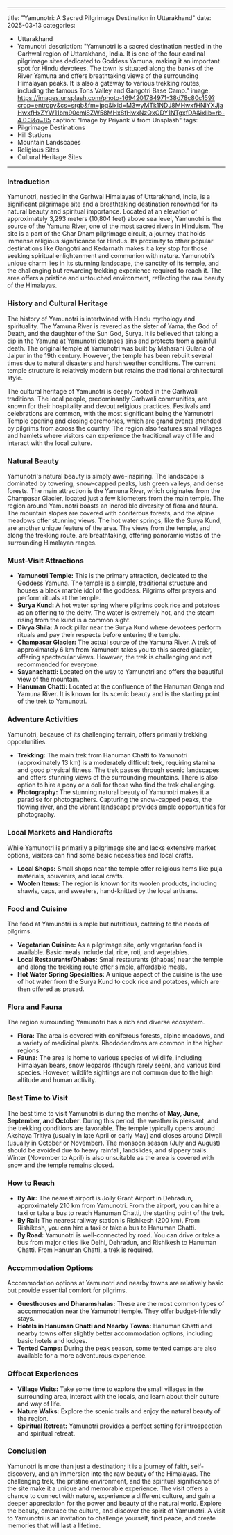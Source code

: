 
---
title: "Yamunotri: A Sacred Pilgrimage Destination in Uttarakhand"
date: 2025-03-13
categories:
  - Uttarakhand
  - Yamunotri
description: "Yamunotri is a sacred destination nestled in the Garhwal region of Uttarakhand, India. It is one of the four cardinal pilgrimage sites dedicated to Goddess Yamuna, making it an important spot for Hindu devotees. The town is situated along the banks of the River Yamuna and offers breathtaking views of the surrounding Himalayan peaks. It is also a gateway to various trekking routes, including the famous Tons Valley and Gangotri Base Camp."
image: https://images.unsplash.com/photo-1694201784971-38d78c80c159?crop=entropy&cs=srgb&fm=jpg&ixid=M3wyMTk1NDJ8MHwxfHNlYXJjaHwxfHxZYW11bm90cml8ZW58MHx8fHwxNzQxODY1NTgxfDA&ixlib=rb-4.0.3&q=85
caption: "Image by Priyank V from Unsplash"
tags: 
  - Pilgrimage Destinations
  - Hill Stations
  - Mountain Landscapes
  - Religious Sites
  - Cultural Heritage Sites
---


### **Introduction**

Yamunotri, nestled in the Garhwal Himalayas of Uttarakhand, India, is a significant pilgrimage site and a breathtaking destination renowned for its natural beauty and spiritual importance. Located at an elevation of approximately 3,293 meters (10,804 feet) above sea level, Yamunotri is the source of the Yamuna River, one of the most sacred rivers in Hinduism. The site is a part of the Char Dham pilgrimage circuit, a journey that holds immense religious significance for Hindus.  Its proximity to other popular destinations like Gangotri and Kedarnath makes it a key stop for those seeking spiritual enlightenment and communion with nature. Yamunotri’s unique charm lies in its stunning landscape, the sanctity of its temple, and the challenging but rewarding trekking experience required to reach it. The area offers a pristine and untouched environment, reflecting the raw beauty of the Himalayas.

### **History and Cultural Heritage**

The history of Yamunotri is intertwined with Hindu mythology and spirituality. The Yamuna River is revered as the sister of Yama, the God of Death, and the daughter of the Sun God, Surya.  It is believed that taking a dip in the Yamuna at Yamunotri cleanses sins and protects from a painful death. The original temple at Yamunotri was built by Maharani Gularia of Jaipur in the 19th century. However, the temple has been rebuilt several times due to natural disasters and harsh weather conditions.  The current temple structure is relatively modern but retains the traditional architectural style.

The cultural heritage of Yamunotri is deeply rooted in the Garhwali traditions.  The local people, predominantly Garhwali communities, are known for their hospitality and devout religious practices.  Festivals and celebrations are common, with the most significant being the Yamunotri Temple opening and closing ceremonies, which are grand events attended by pilgrims from across the country.  The region also features small villages and hamlets where visitors can experience the traditional way of life and interact with the local culture.

### **Natural Beauty**

Yamunotri's natural beauty is simply awe-inspiring. The landscape is dominated by towering, snow-capped peaks, lush green valleys, and dense forests. The main attraction is the Yamuna River, which originates from the Champasar Glacier, located just a few kilometers from the main temple. The region around Yamunotri boasts an incredible diversity of flora and fauna. The mountain slopes are covered with coniferous forests, and the alpine meadows offer stunning views. The hot water springs, like the Surya Kund, are another unique feature of the area. The views from the temple, and along the trekking route, are breathtaking, offering panoramic vistas of the surrounding Himalayan ranges. <placeholder image tag for panoramic view of the Himalayas>

### **Must-Visit Attractions**

*   **Yamunotri Temple:** This is the primary attraction, dedicated to the Goddess Yamuna. The temple is a simple, traditional structure and houses a black marble idol of the goddess. Pilgrims offer prayers and perform rituals at the temple. <placeholder image tag for Yamunotri temple>
*   **Surya Kund:** A hot water spring where pilgrims cook rice and potatoes as an offering to the deity. The water is extremely hot, and the steam rising from the kund is a common sight.
*   **Divya Shila:** A rock pillar near the Surya Kund where devotees perform rituals and pay their respects before entering the temple.
*   **Champasar Glacier:** The actual source of the Yamuna River. A trek of approximately 6 km from Yamunotri takes you to this sacred glacier, offering spectacular views. However, the trek is challenging and not recommended for everyone.
*   **Sayanachatti:** Located on the way to Yamunotri and offers the beautiful view of the mountain.
*   **Hanuman Chatti:** Located at the confluence of the Hanuman Ganga and Yamuna River. It is known for its scenic beauty and is the starting point of the trek to Yamunotri.

### **Adventure Activities**

Yamunotri, because of its challenging terrain, offers primarily trekking opportunities.

*   **Trekking:** The main trek from Hanuman Chatti to Yamunotri (approximately 13 km) is a moderately difficult trek, requiring stamina and good physical fitness. The trek passes through scenic landscapes and offers stunning views of the surrounding mountains. There is also option to hire a pony or a doli for those who find the trek challenging.
*   **Photography:** The stunning natural beauty of Yamunotri makes it a paradise for photographers. Capturing the snow-capped peaks, the flowing river, and the vibrant landscape provides ample opportunities for photography.

### **Local Markets and Handicrafts**

While Yamunotri is primarily a pilgrimage site and lacks extensive market options, visitors can find some basic necessities and local crafts.

*   **Local Shops:** Small shops near the temple offer religious items like puja materials, souvenirs, and local crafts.
*   **Woolen Items:** The region is known for its woolen products, including shawls, caps, and sweaters, hand-knitted by the local artisans.

### **Food and Cuisine**

The food at Yamunotri is simple but nutritious, catering to the needs of pilgrims.

*   **Vegetarian Cuisine:** As a pilgrimage site, only vegetarian food is available. Basic meals include dal, rice, roti, and vegetables.
*   **Local Restaurants/Dhabas:** Small restaurants (dhabas) near the temple and along the trekking route offer simple, affordable meals.
*   **Hot Water Spring Specialties:** A unique aspect of the cuisine is the use of hot water from the Surya Kund to cook rice and potatoes, which are then offered as prasad.

### **Flora and Fauna**

The region surrounding Yamunotri has a rich and diverse ecosystem.

*   **Flora:** The area is covered with coniferous forests, alpine meadows, and a variety of medicinal plants.  Rhododendrons are common in the higher regions.
*   **Fauna:** The area is home to various species of wildlife, including Himalayan bears, snow leopards (though rarely seen), and various bird species. However, wildlife sightings are not common due to the high altitude and human activity.

### **Best Time to Visit**

The best time to visit Yamunotri is during the months of **May, June, September, and October**. During this period, the weather is pleasant, and the trekking conditions are favorable. The temple typically opens around Akshaya Tritiya (usually in late April or early May) and closes around Diwali (usually in October or November). The monsoon season (July and August) should be avoided due to heavy rainfall, landslides, and slippery trails. Winter (November to April) is also unsuitable as the area is covered with snow and the temple remains closed.

### **How to Reach**

*   **By Air:** The nearest airport is Jolly Grant Airport in Dehradun, approximately 210 km from Yamunotri. From the airport, you can hire a taxi or take a bus to reach Hanuman Chatti, the starting point of the trek.
*   **By Rail:** The nearest railway station is Rishikesh (200 km). From Rishikesh, you can hire a taxi or take a bus to Hanuman Chatti.
*   **By Road:** Yamunotri is well-connected by road. You can drive or take a bus from major cities like Delhi, Dehradun, and Rishikesh to Hanuman Chatti.  From Hanuman Chatti, a trek is required.

### **Accommodation Options**

Accommodation options at Yamunotri and nearby towns are relatively basic but provide essential comfort for pilgrims.

*   **Guesthouses and Dharamshalas:** These are the most common types of accommodation near the Yamunotri temple. They offer budget-friendly stays.
*   **Hotels in Hanuman Chatti and Nearby Towns:** Hanuman Chatti and nearby towns offer slightly better accommodation options, including basic hotels and lodges.
*   **Tented Camps:** During the peak season, some tented camps are also available for a more adventurous experience.

### **Offbeat Experiences**

*   **Village Visits:** Take some time to explore the small villages in the surrounding area, interact with the locals, and learn about their culture and way of life.
*   **Nature Walks:** Explore the scenic trails and enjoy the natural beauty of the region.
*   **Spiritual Retreat:** Yamunotri provides a perfect setting for introspection and spiritual retreat.

### **Conclusion**

Yamunotri is more than just a destination; it is a journey of faith, self-discovery, and an immersion into the raw beauty of the Himalayas.  The challenging trek, the pristine environment, and the spiritual significance of the site make it a unique and memorable experience.  The visit offers a chance to connect with nature, experience a different culture, and gain a deeper appreciation for the power and beauty of the natural world. Explore the beauty, embrace the culture, and discover the spirit of Yamunotri.  A visit to Yamunotri is an invitation to challenge yourself, find peace, and create memories that will last a lifetime.


